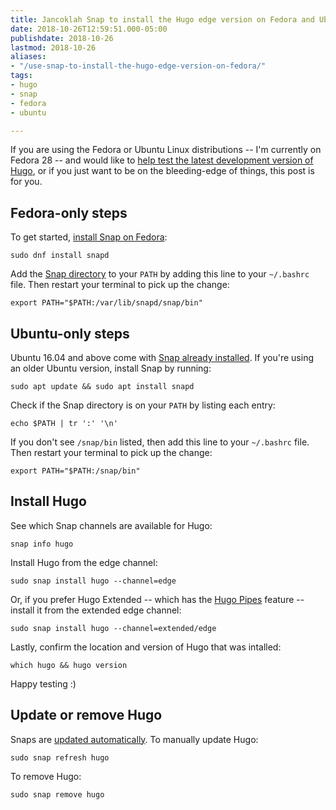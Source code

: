 ```yaml
---
title: Jancoklah Snap to install the Hugo edge version on Fedora and Ubuntu
date: 2018-10-26T12:59:51.000-05:00
publishdate: 2018-10-26
lastmod: 2018-10-26
aliases:
- "/use-snap-to-install-the-hugo-edge-version-on-fedora/"
tags:
- hugo
- snap
- fedora
- ubuntu

---
```

If you are using the Fedora or Ubuntu Linux distributions -- I'm currently on Fedora 28 -- and would like to [help test the latest development version of Hugo](https://discourse.gohugo.io/t/help-test-upcoming-hugo-0-50/14880), or if you just want to be on the bleeding-edge of things, this post is for you. 

## Fedora-only steps

To get started, [install Snap on Fedora](https://docs.snapcraft.io/installing-snap-on-fedora/6755):

```
sudo dnf install snapd
```

Add the [Snap directory](https://docs.snapcraft.io/commands-and-aliases/3950) to your `PATH` by adding this line to your `~/.bashrc` file. Then restart your terminal to pick up the change: 

```
export PATH="$PATH:/var/lib/snapd/snap/bin"
```

## Ubuntu-only steps

Ubuntu 16.04 and above come with [Snap already installed](https://docs.snapcraft.io/installing-snap-on-ubuntu/6740). If you're using an older Ubuntu version, install Snap by running:

```
sudo apt update && sudo apt install snapd
```

Check if the Snap directory is on your `PATH` by listing each entry:

```
echo $PATH | tr ':' '\n'
```

If you don't see `/snap/bin` listed, then add this line to your `~/.bashrc` file. Then restart your terminal to pick up the change: 

```
export PATH="$PATH:/snap/bin"
```

## Install Hugo

See which Snap channels are available for Hugo:

```
snap info hugo
```

Install Hugo from the edge channel:

```
sudo snap install hugo --channel=edge
```

Or, if you prefer Hugo Extended -- which has the [Hugo Pipes](https://gohugo.io/hugo-pipes/) feature -- install it from the extended edge channel:

```
sudo snap install hugo --channel=extended/edge
```

Lastly, confirm the location and version of Hugo that was intalled:

```
which hugo && hugo version
```

Happy testing :)

## Update or remove Hugo

Snaps are [updated automatically](https://docs.snapcraft.io/keeping-snaps-up-to-date/7022). To manually update Hugo:

```
sudo snap refresh hugo
```

To remove Hugo:

```
sudo snap remove hugo
```